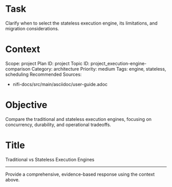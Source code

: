 # Task
Clarify when to select the stateless execution engine, its limitations, and migration considerations.

# Context
Scope: project
Plan ID: project
Topic ID: project_execution-engine-comparison
Category: architecture
Priority: medium
Tags: engine, stateless, scheduling
Recommended Sources:
- nifi-docs/src/main/asciidoc/user-guide.adoc

# Objective
Compare the traditional and stateless execution engines, focusing on concurrency, durability, and operational tradeoffs.

# Title
Traditional vs Stateless Execution Engines

---

Provide a comprehensive, evidence-based response using the context above.

